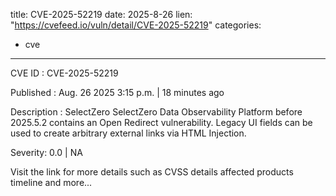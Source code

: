  
title: CVE-2025-52219
date: 2025-8-26
lien: "https://cvefeed.io/vuln/detail/CVE-2025-52219"
categories:
  - cve
---

CVE ID : CVE-2025-52219

Published :  Aug. 26
2025
3:15 p.m. | 18 minutes ago

Description : SelectZero SelectZero Data Observability Platform before 2025.5.2 contains an Open Redirect vulnerability. Legacy UI fields can be used to create arbitrary external links via HTML Injection.

Severity: 0.0 | NA

Visit the link for more details
such as CVSS details
affected products
timeline
and more...

